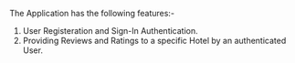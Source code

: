 The Application has the following features:-
1) User Registeration and Sign-In Authentication.
2) Providing Reviews and Ratings to a specific Hotel by an authenticated User.